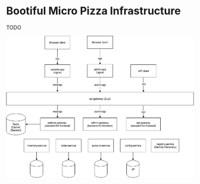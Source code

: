 # Bootiful Micro Pizza Infrastructure

TODO

![Architecture](https://github.com/bootifulmicropizza/_project/raw/master/infrastructure/architecture.png "Architecture")
